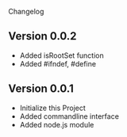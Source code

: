 Changelog

## Version 0.0.2
- Added isRootSet function
- Added #ifndef, #define

## Version 0.0.1
- Initialize this Project
- Added commandline interface
- Added node.js module

